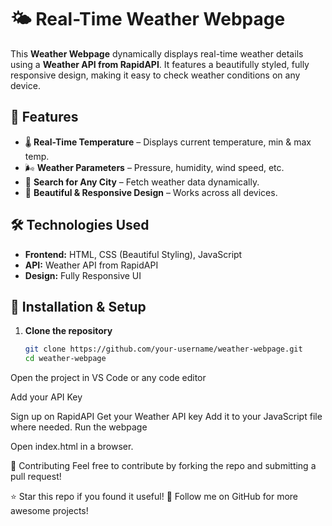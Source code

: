 # 🌤️ Real-Time Weather Webpage

This **Weather Webpage** dynamically displays real-time weather details using a **Weather API from RapidAPI**. It features a beautifully styled, fully responsive design, making it easy to check weather conditions on any device.

## 🚀 Features

- 🌡️ **Real-Time Temperature** – Displays current temperature, min & max temp.
- 🌬️ **Weather Parameters** – Pressure, humidity, wind speed, etc.
- 📍 **Search for Any City** – Fetch weather data dynamically.
- 🎨 **Beautiful & Responsive Design** – Works across all devices.


## 🛠️ Technologies Used

- **Frontend:** HTML, CSS (Beautiful Styling), JavaScript  
- **API:** Weather API from RapidAPI  
- **Design:** Fully Responsive UI  

## 🚀 Installation & Setup

1. **Clone the repository**
   ```bash
   git clone https://github.com/your-username/weather-webpage.git
   cd weather-webpage
Open the project in VS Code or any code editor

Add your API Key

Sign up on RapidAPI
Get your Weather API key
Add it to your JavaScript file where needed.
Run the webpage

Open index.html in a browser.


🤝 Contributing
Feel free to contribute by forking the repo and submitting a pull request!


⭐ Star this repo if you found it useful!
🚀 Follow me on GitHub for more awesome projects!
